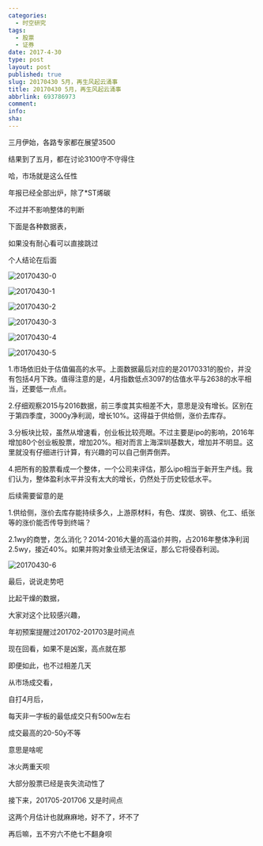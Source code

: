 ```yaml
---
categories:
  - 时空研究
tags:
  - 股票
  - 证券
date: 2017-4-30
type: post
layout: post
published: true
slug: 20170430 5月，再生风起云涌事
title: 20170430 5月，再生风起云涌事
abbrlink: 693786973
comment:
info:
sha:
---
```

三月伊始，各路专家都在展望3500

结果到了五月，都在讨论3100守不守得住

哈，市场就是这么任性

年报已经全部出炉，除了*ST烯碳

不过并不影响整体的判断

下面是各种数据表，

如果没有耐心看可以直接跳过

个人结论在后面

![20170430-0](/images/20170430-0.png)

![20170430-1](/images/20170430-1.png)

![20170430-2](/images/20170430-2.jpeg)

![20170430-3](/images/20170430-3.png)

![20170430-4](/images/20170430-4.jpeg)

![20170430-5](/images/20170430-5.jpeg)

1.市场依旧处于估值偏高的水平。上面数据最后对应的是20170331的股价，并没有包括4月下跌。值得注意的是，4月指数低点3097的估值水平与2638的水平相当，还要低一点点。

2.仔细观察2015与2016数据，前三季度其实相差不大，意思是没有增长。区别在于第四季度，3000y净利润，增长10%。这得益于供给侧，涨价去库存。

3.分板块比较，虽然从增速看，创业板比较亮眼。不过主要是ipo的影响，2016年增加80个创业板股票，增加20%。相对而言上海深圳基数大，增加并不明显。这里就没有仔细进行计算，有兴趣的可以自己倒弄倒弄。

4.把所有的股票看成一个整体，一个公司来评估，那么ipo相当于新开生产线。我们认为，整体盈利水平并没有太大的增长，仍然处于历史较低水平。

后续需要留意的是

1.供给侧，涨价去库存能持续多久，上游原材料，有色、煤炭、钢铁、化工、纸张等的涨价能否传导到终端？

2.1wy的商誉，怎么消化？2014-2016大量的高溢价并购，占2016年整体净利润2.5wy，接近40%。如果并购对象业绩无法保证，那么它将侵吞利润。

![20170430-6](/images/20170430-6.png)

最后，说说走势吧

比起干燥的数据，

大家对这个比较感兴趣，

年初预案提醒过201702-201703是时间点

现在回看，如果不是凶案，高点就在那

即便如此，也不过相差几天


从市场成交看，

自打4月后，

每天非一字板的最低成交只有500w左右

成交最高的20-50y不等

意思是啥呢

冰火两重天呗

大部分股票已经是丧失流动性了


接下来，201705-201706 又是时间点

这两个月估计也就麻麻地，好不了，坏不了

再后嘛，五不穷六不绝七不翻身呗


